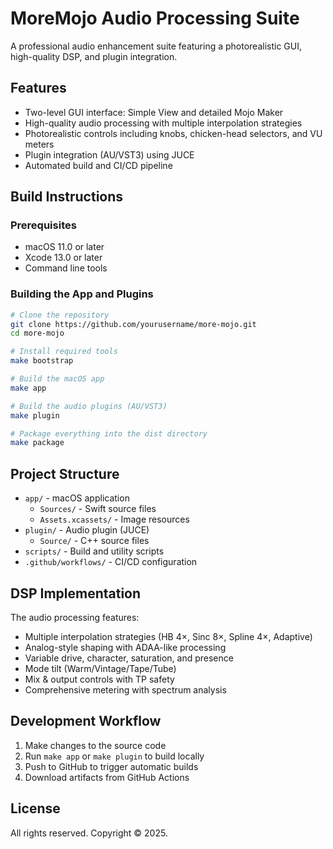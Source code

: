 # MoreMojo Audio Processing Suite

A professional audio enhancement suite featuring a photorealistic GUI, high-quality DSP, and plugin integration.

## Features

- Two-level GUI interface: Simple View and detailed Mojo Maker
- High-quality audio processing with multiple interpolation strategies
- Photorealistic controls including knobs, chicken-head selectors, and VU meters
- Plugin integration (AU/VST3) using JUCE
- Automated build and CI/CD pipeline

## Build Instructions

### Prerequisites

- macOS 11.0 or later
- Xcode 13.0 or later
- Command line tools

### Building the App and Plugins

```bash
# Clone the repository
git clone https://github.com/yourusername/more-mojo.git
cd more-mojo

# Install required tools
make bootstrap

# Build the macOS app
make app

# Build the audio plugins (AU/VST3)
make plugin

# Package everything into the dist directory
make package
```

## Project Structure

- `app/` - macOS application
  - `Sources/` - Swift source files
  - `Assets.xcassets/` - Image resources
- `plugin/` - Audio plugin (JUCE)
  - `Source/` - C++ source files
- `scripts/` - Build and utility scripts
- `.github/workflows/` - CI/CD configuration

## DSP Implementation

The audio processing features:

- Multiple interpolation strategies (HB 4×, Sinc 8×, Spline 4×, Adaptive)
- Analog-style shaping with ADAA-like processing
- Variable drive, character, saturation, and presence
- Mode tilt (Warm/Vintage/Tape/Tube)
- Mix & output controls with TP safety
- Comprehensive metering with spectrum analysis

## Development Workflow

1. Make changes to the source code
2. Run `make app` or `make plugin` to build locally
3. Push to GitHub to trigger automatic builds
4. Download artifacts from GitHub Actions

## License

All rights reserved. Copyright © 2025.
